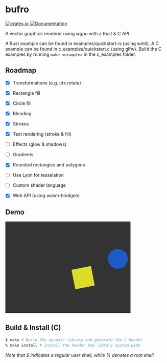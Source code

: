 # bufro
[![crates.io](https://img.shields.io/crates/v/bufro.svg)](https://crates.io/crates/bufro)
[![Documentation](https://docs.rs/bufro/badge.svg)](https://docs.rs/bufro)


A vector graphics renderer using wgpu with a Rust &amp; C API.

A Rust example can be found in examples/quickstart.rs (using winit).
A C example can be found in c\_examples/quickstart.c (using glfw). Build the C examples by running `make <example>` in the c_examples folder.

## Roadmap

- [x] Transformations (e.g. ctx.rotate)
- [x] Rectangle fill
- [x] Circle fill
- [x] Blending
- [X] Strokes
- [X] Text rendering (stroke & fill)
- [ ] Effects (glow & shadows)
- [ ] Gradients
- [X] Rounded rectangles and polygons
- [ ] Use Lyon for tesselation
- [ ] Custom shader language
- [X] Web API (using wasm-bindgen)


## Demo

![Gif showing bufro in action](https://raw.githubusercontent.com/UE2020/bufro/main/demo.gif)

## Build &amp; Install (C)

```sh
$ make # Build the dynamic library and generate the C header
% make install # Install the header and library system-wide 
```
*Note that $ indicates a regular user shell, while % denotes a root shell.*
